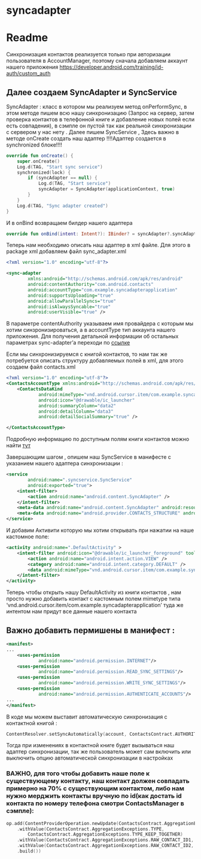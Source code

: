 # syncadapter
# Readme

Синхронизация контактов реализуется только при авторизации пользователя в AccountManager, поэтому сначала добавляем аккаунт нашего приложения https://developer.android.com/training/id-auth/custom_auth 

## Далее создаем SyncAdapter и SyncService

SyncAdapter : класс в котором мы реализуем метод onPerformSync, в этом методе пишем всю нашу синхронизацию 
(Запрос на сервер, затем проверка контактов в телефонной книге и добавление новых полей если есть совпадения), в сэмпле он пустой так как реальной синхронизации с сервером у нас нету . Далее пишем SyncService , Здесь важно в методе onCreate создать наш адаптер 
!!!!Адаптер создается в synchronized блоке!!!! 
```kotlin
override fun onCreate() {
    super.onCreate()
    Log.d(TAG, "Start sync service")
    synchronized(lock) {
        if (syncAdapter == null) {
            Log.d(TAG, "Start service")
            syncAdapter = SyncAdapter(applicationContext, true)
        }
    }
    Log.d(TAG, "Sync adapter created")
}
```
И в onBind возвращаем билдер нашего адаптера

```kotlin
override fun onBind(intent: Intent?): IBinder? = syncAdapter?.syncAdapterBinder
```
Теперь нам необходимо описать наш адаптер в xml файле. Для этого в package xml добавляем файл sync_adapter.xml 
```xml
<?xml version="1.0" encoding="utf-8"?>

<sync-adapter
        xmlns:android="http://schemas.android.com/apk/res/android"
        android:contentAuthority="com.android.contacts"
        android:accountType="com.example.syncadapterapplication"
        android:supportsUploading="true"
        android:allowParallelSyncs="true"
        android:isAlwaysSyncable="true"
        android:userVisible="true" />
```
В параметре contentAuthority указываем имя провайдера с которым мы хотим синзронизироваться, а в accountType тип аккаунта нашего приложения. Для получения детальной информации об остальных параметрах sync-adapter’а переходи по [ссылке](https://developer.android.com/training/sync-adapters/creating-sync-adapter)

Если мы синхронизируемся с книгой контактов, то нам так же потребуется описать структуру добавляемых полей в xml, для этого создаем файл contacts.xml 
```xml
<?xml version="1.0" encoding="utf-8"?>
<ContactsAccountType xmlns:android="http://schemas.android.com/apk/res/android">
    <ContactsDataKind
            android:mimeType="vnd.android.cursor.item/com.example.syncadapterapplication"
            android:icon="@drawable/ic_launcher"
            android:summaryColumn="data2"
            android:detailColumn="data3"
            android:detailSocialSummary="true" />

</ContactsAccountType>
```
Подробную информацию по доступным полям книги контактов можно найти [тут](https://developer.android.com/guide/topics/providers/contacts-provider?hl=ru)

Завершающим шагом , опишем наш SyncService в манифесте с указанием нашего адаптера синхронизации :
```xml
<service
        android:name=".syncservice.SyncService"
        android:exported="true">
    <intent-filter>
        <action android:name="android.content.SyncAdapter" />
    </intent-filter>
    <meta-data android:name="android.content.SyncAdapter" android:resource="@xml/sync_adapter" />
    <meta-data android:name="android.provider.CONTACTS_STRUCTURE" android:resource="@xml/contacts" />
</service>
```
И добавим Активити которую мы хотим открывать при нажатии на наше кастомное поле:
```xml
<activity android:name=".DefaultActivity" >
    <intent-filter android:icon="@drawable/ic_launcher_foreground" tools:ignore="AppLinkUrlError">
        <action android:name="android.intent.action.VIEW" />
        <category android:name="android.intent.category.DEFAULT" />
        <data android:mimeType="vnd.android.cursor.item/com.example.syncadapterapplication" />
    </intent-filter>
</activity>
```
Теперь чтобы открыть нашу DefaultActivity из книги контактов , нам просто нужно добавить контакт с кастомным полем mimetype типа ‘vnd.android.cursor.item/com.example.syncadapterapplication’ туда же интентом нам придут все данные нашего контакта

## Важно добавить пермишены в манифест :
```xml
<manifest>
...
    <uses-permission
            android:name="android.permission.INTERNET"/>
    <uses-permission
            android:name="android.permission.READ_SYNC_SETTINGS"/>
    <uses-permission
            android:name="android.permission.WRITE_SYNC_SETTINGS"/>
    <uses-permission
            android:name="android.permission.AUTHENTICATE_ACCOUNTS"/>
...
</manifest>
```
В коде мы можем выставит автоматическую синхронизация с контактной книгой :
```kotlin
ContentResolver.setSyncAutomatically(account, ContactsContract.AUTHORITY, true)
```
Тогда при изменениях в контактной книге будет вызываться наш адаптер синхронизации, так же пользователь может сам включить или выключить опцию автоматической синхронизации в настройках

### ВАЖНО, для того чтобы добавить наше поле к существующему контакту, наш контакт должен совпадать примерно на 70% с существующим контактом, либо нам нужно мерджить контакты вручную по id(как достать id контакта по номеру телефона смотри ContactsManager в сэмпле):
```kotlin
op.add(ContentProviderOperation.newUpdate(ContactsContract.AggregationExceptions.CONTENT_URI)
    .withValue(ContactsContract.AggregationExceptions.TYPE,
        ContactsContract.AggregationExceptions.TYPE_KEEP_TOGETHER)
    .withValue(ContactsContract.AggregationExceptions.RAW_CONTACT_ID1, 0)
    .withValue(ContactsContract.AggregationExceptions.RAW_CONTACT_ID2, id)
    .build())
```



